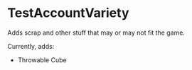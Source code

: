 # TestAccountVariety

Adds scrap and other stuff that may or may not fit the game.

Currently, adds:

- Throwable Cube